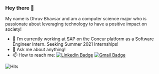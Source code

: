 
### Hey there 👋
My name is Dhruv Bhavsar and am a computer science major who is passionate about leveraging technology to have a positive impact on society!
- 🔭 I’m currently working at SAP on the Concur platform as a Software Engineer Intern. Seeking Summer 2021 Internships!
- 💬 Ask me about anything!
- 📫 How to reach me: [![Linkedin Badge](https://img.shields.io/badge/-dhruvbhavsar-blue?style=flat-square&logo=Linkedin&logoColor=white&link=https://www.linkedin.com/in/dhruv-bhavsar/)](https://www.linkedin.com/in/dhruv-bhavsar/) [![Gmail Badge](https://img.shields.io/badge/-dhruv25423@gmail.com-c14438?style=flat-square&logo=Gmail&logoColor=white&link=mailto:dhruv25423@gmail.com)](mailto:dhruv25423@gmail.com) 

![Hits](https://hitcounter.pythonanywhere.com/count/tag.svg?url=https%3A%2F%2Fgithub.com%2Fdhruv423)

<!--- - 🌱 I’m currently going through Udacity's Intro to Deep Learning with Pytorch course! -->



